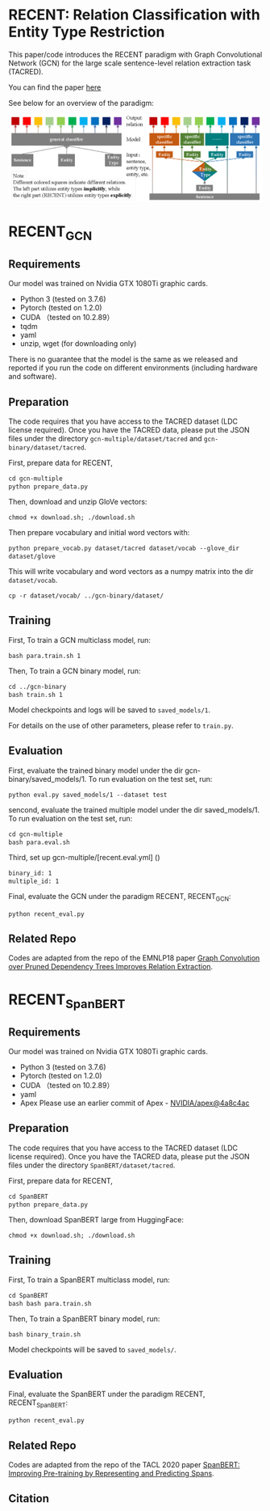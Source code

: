 RECENT: Relation Classification with Entity Type Restriction
==========

This paper/code introduces the RECENT paradigm with Graph Convolutional Network (GCN) for the large scale sentence-level relation extraction task (TACRED).

You can find the paper [here]()

See below for an overview of the paradigm:

![RECENT](fig/paradigm.png "RECENT Paradigm")

# RECENT<sub>GCN</sub>
## Requirements
Our model was trained on Nvidia GTX 1080Ti graphic cards.
- Python 3 (tested on 3.7.6)
- Pytorch (tested on 1.2.0)
- CUDA （tested on 10.2.89）
- tqdm
- yaml
- unzip, wget (for downloading only)

There is no guarantee that the model is the same as we released and reported if you run the code on different environments (including hardware and software). 

## Preparation

The code requires that you have access to the TACRED dataset (LDC license required). Once you have the TACRED data, please put the JSON files under the directory `gcn-multiple/dataset/tacred` and `gcn-binary/dataset/tacred`.

First, prepare data for RECENT, 

```
cd gcn-multiple
python prepare_data.py 
```

Then, download and unzip GloVe vectors:

```
chmod +x download.sh; ./download.sh
```

Then prepare vocabulary and initial word vectors with:

```
python prepare_vocab.py dataset/tacred dataset/vocab --glove_dir dataset/glove
```

This will write vocabulary and word vectors as a numpy matrix into the dir `dataset/vocab`.
```
cp -r dataset/vocab/ ../gcn-binary/dataset/
```


## Training

First, To train a GCN multiclass model, run:

```
bash para.train.sh 1 
```

Then, To train a GCN binary model, run:

```
cd ../gcn-binary
bash train.sh 1
```

Model checkpoints and logs will be saved to `saved_models/1`.

For details on the use of other parameters, please refer to `train.py`.

## Evaluation

First, evaluate the trained binary model under the dir gcn-binary/saved_models/1. To run evaluation on the test set, run:
```
python eval.py saved_models/1 --dataset test
```

sencond, evaluate the trained multiple model under the dir saved_models/1. To run evaluation on the test set, run:
```
cd gcn-multiple
bash para.eval.sh
```

Third, set up gcn-multiple/[recent.eval.yml] ()
```
binary_id: 1
multiple_id: 1
```

Final, evaluate the GCN under the paradigm RECENT, RECENT<sub>GCN</sub>:

```
python recent_eval.py
```

## Related Repo

Codes are adapted from the repo of the EMNLP18 paper [Graph Convolution over Pruned Dependency Trees Improves Relation Extraction](https://nlp.stanford.edu/pubs/zhang2018graph.pdf).

# RECENT<sub>SpanBERT</sub>
## Requirements
Our model was trained on Nvidia GTX 1080Ti graphic cards.
- Python 3 (tested on 3.7.6)
- Pytorch (tested on 1.2.0)
- CUDA （tested on 10.2.89）
- yaml
- Apex Please use an earlier commit of Apex - [NVIDIA/apex@4a8c4ac](https://github.com/NVIDIA/apex/commit/4a8c4ac088b6f84a10569ee89db3a938b48922b4)

## Preparation

The code requires that you have access to the TACRED dataset (LDC license required). Once you have the TACRED data, please put the JSON files under the directory `SpanBERT/dataset/tacred`.

First, prepare data for RECENT, 

```
cd SpanBERT
python prepare_data.py 
```

Then, download SpanBERT large from HuggingFace:

```
chmod +x download.sh; ./download.sh
```

## Training

First, To train a SpanBERT multiclass model, run:

```
cd SpanBERT
bash bash para.train.sh
```

Then, To train a SpanBERT binary model, run:

```
bash binary_train.sh
```

Model checkpoints will be saved to `saved_models/`.

## Evaluation


Final, evaluate the SpanBERT under the paradigm RECENT, RECENT<sub>SpanBERT</sub>:

```
python recent_eval.py
```

## Related Repo

Codes are adapted from the repo of the TACL 2020 paper [SpanBERT: Improving Pre-training by Representing and Predicting Spans](https://www.aclweb.org/anthology/2020.tacl-1.5/).

## Citation
